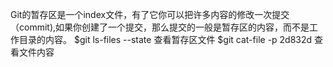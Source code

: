 Git的暂存区是一个index文件，有了它你可以把许多内容的修改一次提交（commit),如果你创建了一个提交，那么提交的一般是暂存区的内容，而不是工作目录的内容。
$git ls-files --state 查看暂存区文件
$git cat-file -p 2d832d 查看文件内容